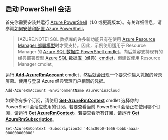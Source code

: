 
## 启动 PowerShell 会话

首先你需要安装并运行 [Azure PowerShell](https://msdn.microsoft.com/zh-cn/library/mt619274.aspx)（1.0 或更高版本）。有关详细信息，请参阅[如何安装和配置 Azure PowerShell](/documentation/articles/powershell-install-configure/)。


>[AZURE.NOTE] SQL 数据库的许多新功能只有在使用 [Azure Resource Manager 部署模型](/documentation/articles/resource-group-overview/)时才受支持。因此，示例使用适用于 Resource Manager 的 [Azure SQL 数据库 PowerShell cmdlet](https://msdn.microsoft.com/zh-cn/library/azure/mt574084.aspx)。向后兼容支持现有的经典部署模型 [Azure SQL 数据库（经典）cmdlet](https://msdn.microsoft.com/zh-cn/library/azure/dn546723.aspx)，但建议使用 Resource Manager cmdlet。


运行 [**Add-AzureRmAccount**](https://msdn.microsoft.com/zh-cn/library/mt619267.aspx) cmdlet，然后就会出现一个要求你输入凭据的登录屏幕。使用与登录 Azure 经典管理门户相同的凭据。

	Add-AzureRmAccount -EnvironmentName AzureChinaCloud

如果你有多个订阅，请使用 [**Set-AzureRmContext**](https://msdn.microsoft.com/zh-cn/library/mt619263.aspx) cmdlet 选择你的 PowerShell 会话应使用的订阅。若要查看当前 PowerShell 会话正在使用哪个订阅，请运行 [**Get AzureRmContext**](https://msdn.microsoft.com/zh-cn/library/mt619265.aspx)。若要查看所有订阅，请运行 [**Get AzureRmSubscription**](https://msdn.microsoft.com/zh-cn/library/mt619284.aspx)。

	Set-AzureRmContext -SubscriptionId '4cac86b0-1e56-bbbb-aaaa-000000000000'


<!---HONumber=Mooncake_0704_2016-->